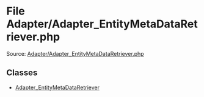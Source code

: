 File Adapter/Adapter_EntityMetaDataRetriever.php
=========
Source: [Adapter/Adapter_EntityMetaDataRetriever.php](https://github.com/PrestaShop/PrestaShop/blob/1.6.1.1/Adapter/Adapter_EntityMetaDataRetriever.php)


Classes
-------

* [Adapter_EntityMetaDataRetriever](class.Adapter_EntityMetaDataRetriever)

